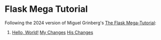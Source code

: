 # Flask Mega Tutorial

Following the 2024 version of Miguel Grinberg's [The Flask Mega-Tutorial](https://blog.miguelgrinberg.com/post/the-flask-mega-tutorial-part-i-hello-world):

1. [Hello, World!](https://blog.miguelgrinberg.com/post/the-flask-mega-tutorial-part-i-hello-world) [My Changes](https://github.com/RamVasuthevan/flask-mega-tutorial/pull/1) [His Changes](https://github.com/miguelgrinberg/microblog/commit/23b3fc85d407f8c68c95efd8a29dd053467708c5)